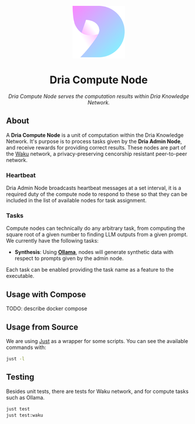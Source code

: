 <p align="center">
  <img src="https://raw.githubusercontent.com/firstbatchxyz/dria-js-client/master/logo.svg" alt="logo" width="142">
</p>

<p align="center">
  <h1 align="center">
    Dria Compute Node
  </h1>
  <p align="center">
    <i>Dria Compute Node serves the computation results within Dria Knowledge Network.</i>
  </p>
</p>

## About

A **Dria Compute Node** is a unit of computation within the Dria Knowledge Network. It's purpose is to process tasks given by the **Dria Admin Node**, and receive rewards for providing correct results. These nodes are part of the [Waku](https://waku.org/) network, a privacy-preserving cencorship resistant peer-to-peer network.

### Heartbeat

Dria Admin Node broadcasts heartbeat messages at a set interval, it is a required duty of the compute node to respond to these so that they can be included in the list of available nodes for task assignment.

### Tasks

Compute nodes can technically do any arbitrary task, from computing the square root of a given number to finding LLM outputs from a given prompt. We currently have the following tasks:

- **Synthesis**: Using [**Ollama**](https://github.com/ollama/ollama), nodes will generate synthetic data with respect to prompts given by the admin node.

Each task can be enabled providing the task name as a feature to the executable.

## Usage with Compose

TODO: describe docker compose

## Usage from Source

We are using [Just](https://just.systems/) as a wrapper for some scripts. You can see the available commands with:

```sh
just -l
```

## Testing

Besides unit tests, there are tests for Waku network, and for compute tasks such as Ollama.

```sh
just test
just test:waku
```

